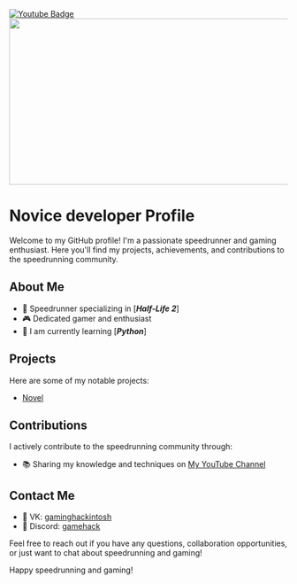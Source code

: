 <div id="badges">
  <a href="https://www.youtube.com/channel/UCrKASsAjc_J-ANMUw-ui6iA">
    <img src="https://img.shields.io/badge/YouTube-red?style=for-the-badge&logo=youtube&logoColor=white" alt="Youtube Badge"/>
  </a>
</div>


<div align="center">
  <img src="https://media.giphy.com/media/dWesBcTLavkZuG35MI/giphy.gif" width="600" height="300"/>
</div>


# Novice developer Profile

Welcome to my GitHub profile! I'm a passionate speedrunner and gaming enthusiast. Here you'll find my projects, achievements, and contributions to the speedrunning community.

## About Me

- 💨 Speedrunner specializing in [***Half-Life 2***]
- 🎮 Dedicated gamer and enthusiast
- 🌱 I am currently learning [***Python***]



## Projects

Here are some of my notable projects:

- [Novel](https://github.com/GamingHackintosh/Half-Life-2-Episode-One---Blamod)

## Contributions

I actively contribute to the speedrunning community through:

- 📚 Sharing my knowledge and techniques on [My YouTube Channel]([https://www.youtube.com/channel/UCrKASsAjc_J-ANMUw-ui6iA])


## Contact Me

- 📧 VK: [gaminghackintosh](https://vk.com/gaminghackintosh)
- 💬 Discord: [gamehack](https://discord.com/invite/dgxrRMsmjG)

Feel free to reach out if you have any questions, collaboration opportunities, or just want to chat about speedrunning and gaming!


Happy speedrunning and gaming!
